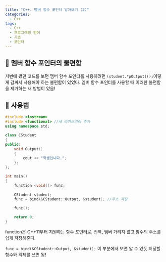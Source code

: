 ```yaml
---
title: "C++. 멤버 함수 포인터 알아보기 (2)"
categories:
  - C++
tags:
  - C++
  - 프로그래밍 언어
  - 기초
  - 포인터
---
```


## 🌟 멤버 함수 포인터의 불편함

저번에 봤던 코드를 보면 멤버 함수 포인터를 사용하려면 `(student.*pOutput)();`이렇게 감싸서 사용해야 하는 불편함이 있었다. 멤버 함수 포인터를 사용할 때 이러한 불편함을 제거하는 새 방법이 있음!



## 🌟 사용법

```c++
#include <iostream>
#include <functional> //새 라이브러리 추가
using namespace std;

class CStudent
{
public:
    void Output()
    {
        cout << "학생입니다.";
    };
};

int main()
{
    function <void()> func;
    
    CStudent student;
    func = bind(&CStudent::Output, &student); //주소 저장

    func();

    return 0;
}
```

function은 C++11부터 지원하는 함수 포인터로, 전역, 멤버 가리지 않고 함수의 주소를 쉽게 저장해준다.



 `func = bind(&CStudent::Output, &student);`  이 부분에서 보면 알 수 있듯 저장할 함수와 객체를 쓰면 됨!
